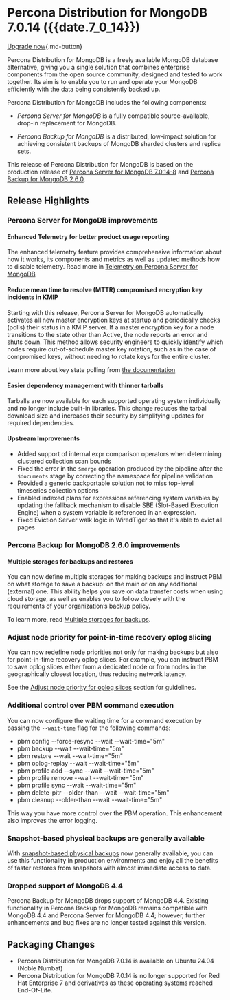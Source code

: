 # Percona Distribution for MongoDB 7.0.14 ({{date.7_0_14}})

[Upgrade now](installation.md){.md-button}

Percona Distribution for MongoDB is a freely available MongoDB database alternative, giving you a single solution that combines enterprise components from the open source community, designed and tested to work together. Its aim is to enable you to run and operate your
MongoDB efficiently with the data being consistently backed up.

Percona Distribution for MongoDB includes the following components:

* *Percona Server for MongoDB* is a fully compatible source-available, drop-in replacement
for MongoDB.

* *Percona Backup for MongoDB* is a distributed, low-impact solution for achieving
consistent backups of MongoDB sharded clusters and replica sets.

This release of Percona Distribution for MongoDB is based on the production release of [Percona Server for MongoDB 7.0.14-8](https://docs.percona.com/percona-server-for-mongodb/7.0/release_notes/7.0.14-8.html) and [Percona Backup for MongoDB 2.6.0](https://docs.percona.com/percona-backup-mongodb/release-notes/2.6.0.html).

## Release Highlights

### Percona Server for MongoDB improvements

#### Enhanced Telemetry for better product usage reporting

The enhanced telemetry feature provides comprehensive information about how it works, its components and metrics as well as updated methods how to disable telemetry. Read more in [Telemetry on Percona Server for MongoDB](https://docs.percona.com/percona-server-for-mongodb/7.0/telemetry.html)

#### Reduce mean time to resolve (MTTR) compromised encryption key incidents in KMIP

Starting with this release, Percona Server for MongoDB automatically activates all new master encryption keys at startup and periodically checks (polls) their status in a KMIP server. If a master encryption key for a node transitions to the state other than Active, the node reports an error and shuts down. This method allows security engineers to quickly identify which nodes require out-of-schedule master key rotation, such as in the case of compromised keys, without needing to rotate keys for the entire cluster. 

Learn more about key state polling from [the documentation](https://docs.percona.com/percona-server-for-mongodb/7.0/kmip.html#key-state-polling) 

#### Easier dependency management with thinner tarballs 

Tarballs are now available for each supported operating system individually and no longer include built-in libraries. This change reduces the tarball download size and increases their security by simplifying updates for required dependencies. 

#### Upstream Improvements

* Added support of internal expr comparison operators when determining clustered collection scan bounds
* Fixed the error in the `$merge` operation produced by the pipeline after the `$documents` stage by correcting the namespace for pipeline validation
* Provided a generic backportable solution not to miss top-level timeseries collection options
* Enabled indexed plans for expressions referencing system variables by updating the fallback mechanism to disable SBE (Slot-Based Execution Engine) when a system variable is referenced in an expression.
* Fixed Eviction Server walk logic in WiredTiger so that it's able to evict all pages

### Percona Backup for MongoDB 2.6.0 improvements

#### Multiple storages for backups and restores

You can now define multiple storages for making backups and instruct PBM on what storage to save a backup: on the main or on any additional (external) one. This ability helps you save on data transfer costs when using cloud storage, as well as enables you to follow closely with the requirements of your organization’s backup policy.

To learn more, read [Multiple storages for backups](https://docs.percona.com/percona-backup-mongodb/features/multi-storage.html
).

### Adjust node priority for point-in-time recovery oplog slicing

You can now redefine node priorities not only for making backups but also for point-in-time recovery oplog slices. For example, you can instruct PBM to save oplog slices either from a dedicated node or from nodes in the geographically closest location, thus reducing network latency. 

See the [Adjust node priority for oplog slices](https://docs.percona.com/percona-backup-mongodb/features/point-in-time-recovery.html#adjust-node-priority-for-oplog-slices) section for guidelines.

### Additional control over PBM command execution

You can now configure the waiting time for a command execution by passing the `--wait-time` flag for the following commands:

* pbm config --force-resync --wait --wait-time="5m"
* pbm backup --wait --wait-time="5m"
* pbm restore --wait --wait-time="5m"
* pbm oplog-replay --wait --wait-time="5m"
* pbm profile add --sync --wait --wait-time="5m"
* pbm profile remove --wait --wait-time="5m"
* pbm profile sync --wait --wait-time="5m"
* pbm delete-pitr --older-than --wait --wait-time="5m"
* pbm cleanup --older-than --wait --wait-time="5m"

This way you have more control over the PBM operation. This enhancement also improves the error logging.

### Snapshot-based physical backups are generally available

With [snapshot-based physical backups](https://docs.percona.com/percona-backup-mongodb//features/snapshots.html) now generally available, you can use this functionality in production environments and enjoy all the benefits of faster restores from snapshots with almost immediate access to data. 

### Dropped support of MongoDB 4.4

Percona Backup for MongoDB drops support of MongoDB 4.4. Existing functionality in Percona Backup for MongoDB remains compatible with MongoDB 4.4 and Percona Server for MongoDB 4.4; however, further enhancements and bug fixes are no longer tested against this version.

## Packaging Changes

* Percona Distribution for MongoDB 7.0.14 is available on Ubuntu 24.04 (Noble Numbat)
* Percona Distribution for MongoDB 7.0.14 is no longer supported for Red Hat Enterprise 7 and derivatives as these operating systems reached End-Of-Life.
